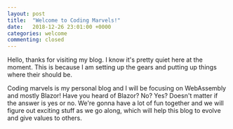 ```yaml
---
layout: post
title:  "Welcome to Coding Marvels!"
date:   2018-12-26 23:01:00 +0000
categories: welcome
commenting: closed
---
```


Hello, thanks for visiting my blog. I know it's pretty quiet here at the moment. This is because I am setting up the gears and putting up things where their should be.

Coding marvels is my personal blog and I will be focusing on WebAssembly and mostly Blazor! Have you heard of Blazor? No? Yes? Doesn't matter if the answer is yes or no. We're gonna have a lot of fun together and we will figure out exciting stuff as we go along, which will help this blog to evolve and give values to others.

[jekyll-docs]: https://jekyllrb.com/docs/home
[jekyll-gh]:   https://github.com/jekyll/jekyll
[jekyll-talk]: https://talk.jekyllrb.com/
